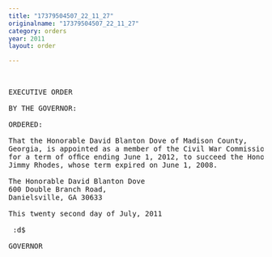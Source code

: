 ```yaml
---
title: "17379504507_22_11_27"
originalname: "17379504507_22_11_27"
category: orders
year: 2011
layout: order

---
```

<pre>
 

EXECUTIVE ORDER

BY THE GOVERNOR:

ORDERED:

That the Honorable David Blanton Dove of Madison County,
Georgia, is appointed as a member of the Civil War Commission,
for a term of ofﬁce ending June 1, 2012, to succeed the Honorable
Jimmy Rhodes, whose term expired on June 1, 2008.

The Honorable David Blanton Dove
600 Double Branch Road,
Danielsville, GA 30633

This twenty second day of July, 2011

 :d$

GOVERNOR

</pre>
